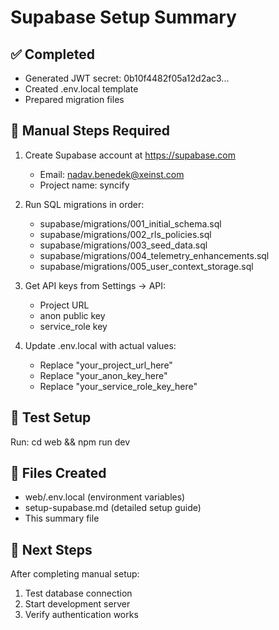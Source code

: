 # Supabase Setup Summary

## ✅ Completed
- Generated JWT secret: 0b10f4482f05a12d2ac3...
- Created .env.local template
- Prepared migration files

## 🔄 Manual Steps Required
1. Create Supabase account at https://supabase.com
   - Email: nadav.benedek@xeinst.com
   - Project name: syncify
   
2. Run SQL migrations in order:
   - supabase/migrations/001_initial_schema.sql
   - supabase/migrations/002_rls_policies.sql
   - supabase/migrations/003_seed_data.sql
   - supabase/migrations/004_telemetry_enhancements.sql
   - supabase/migrations/005_user_context_storage.sql

3. Get API keys from Settings → API:
   - Project URL
   - anon public key
   - service_role key

4. Update .env.local with actual values:
   - Replace "your_project_url_here"
   - Replace "your_anon_key_here" 
   - Replace "your_service_role_key_here"

## 🧪 Test Setup
Run: cd web && npm run dev

## 📁 Files Created
- web/.env.local (environment variables)
- setup-supabase.md (detailed setup guide)
- This summary file

## 🔗 Next Steps
After completing manual setup:
1. Test database connection
2. Start development server
3. Verify authentication works
